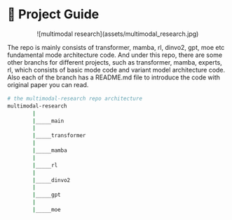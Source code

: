 # :rocket: Project Guide

<p align="center">
    ![multimodal research](assets/multimodal_research.jpg)
</p>

The repo is mainly consists of transformer, mamba, rl, dinvo2, gpt, moe etc fundamental mode architecture code.  And under this repo, there are some other branchs for different projects, such as transformer, mamba, experts, rl, which consists of basic mode code and variant model architecture code. Also each of the branch has a README.md file to introduce the code with original paper you can read.

```bash
# the multimodal-research repo architecture
multimodal-research
        |
        |_____main
        |
        |_____transformer
        |
        |_____mamba
        |
        |_____rl
        |
        |_____dinvo2
        |
        |_____gpt
        |
        |_____moe
```
